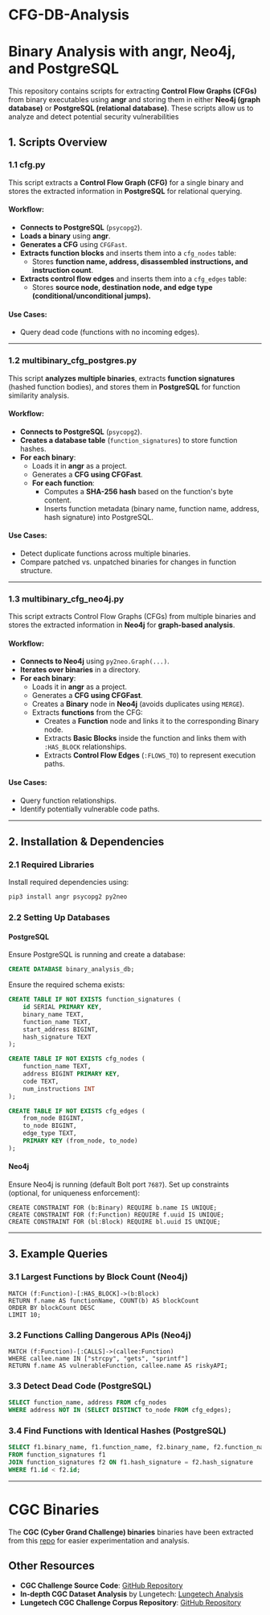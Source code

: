 # CFG-DB-Analysis

# **Binary Analysis with angr, Neo4j, and PostgreSQL**

This repository contains scripts for extracting **Control Flow Graphs (CFGs)** from binary executables using **angr** and storing them in either **Neo4j (graph database)** or **PostgreSQL (relational database)**. These scripts allow us to analyze and detect potential security vulnerabilities

## **1. Scripts Overview**

### **1.1 cfg.py**

This script extracts a **Control Flow Graph (CFG)** for a single binary and stores the extracted information in **PostgreSQL** for relational querying.

#### **Workflow**:
- **Connects to PostgreSQL** (`psycopg2`).
- **Loads a binary** using **angr**.
- **Generates a CFG** using `CFGFast`.
- **Extracts function blocks** and inserts them into a `cfg_nodes` table:
  - Stores **function name, address, disassembled instructions, and instruction count**.
- **Extracts control flow edges** and inserts them into a `cfg_edges` table:
  - Stores **source node, destination node, and edge type (conditional/unconditional jumps).**

#### **Use Cases**:
- Query dead code (functions with no incoming edges).

---

### **1.2 multibinary_cfg_postgres.py**

This script **analyzes multiple binaries**, extracts **function signatures** (hashed function bodies), and stores them in **PostgreSQL** for function similarity analysis.

#### **Workflow**:
- **Connects to PostgreSQL** (`psycopg2`).
- **Creates a database table** (`function_signatures`) to store function hashes.
- **For each binary**:
  - Loads it in **angr** as a project.
  - Generates a **CFG using CFGFast**.
  - **For each function**:
    - Computes a **SHA-256 hash** based on the function's byte content.
    - Inserts function metadata (binary name, function name, address, hash signature) into PostgreSQL.

#### **Use Cases**:
- Detect duplicate functions across multiple binaries.
- Compare patched vs. unpatched binaries for changes in function structure.

---

### **1.3 multibinary_cfg_neo4j.py**

This script extracts Control Flow Graphs (CFGs) from multiple binaries and stores the extracted information in **Neo4j** for **graph-based analysis**.

#### **Workflow**:
- **Connects to Neo4j** using `py2neo.Graph(...)`.
- **Iterates over binaries** in a directory.
- **For each binary**:
  - Loads it in **angr** as a project.
  - Generates a **CFG using CFGFast**.
  - Creates a **Binary** node in **Neo4j** (avoids duplicates using `MERGE`).
  - Extracts **functions** from the CFG:
    - Creates a **Function** node and links it to the corresponding Binary node.
    - Extracts **Basic Blocks** inside the function and links them with `:HAS_BLOCK` relationships.
    - Extracts **Control Flow Edges** (`:FLOWS_TO`) to represent execution paths.

#### **Use Cases**:

- Query function relationships.
- Identify potentially vulnerable code paths.

---

## **2. Installation & Dependencies**

### **2.1 Required Libraries**
Install required dependencies using:
```bash
pip3 install angr psycopg2 py2neo
```

### **2.2 Setting Up Databases**
#### **PostgreSQL**
Ensure PostgreSQL is running and create a database:
```sql
CREATE DATABASE binary_analysis_db;
```
Ensure the required schema exists:
```sql
CREATE TABLE IF NOT EXISTS function_signatures (
    id SERIAL PRIMARY KEY,
    binary_name TEXT,
    function_name TEXT,
    start_address BIGINT,
    hash_signature TEXT
);

CREATE TABLE IF NOT EXISTS cfg_nodes (
    function_name TEXT,
    address BIGINT PRIMARY KEY,
    code TEXT,
    num_instructions INT
);

CREATE TABLE IF NOT EXISTS cfg_edges (
    from_node BIGINT,
    to_node BIGINT,
    edge_type TEXT,
    PRIMARY KEY (from_node, to_node)
);
```
#### **Neo4j**
Ensure Neo4j is running (default Bolt port `7687`).
Set up constraints (optional, for uniqueness enforcement):
```cypher
CREATE CONSTRAINT FOR (b:Binary) REQUIRE b.name IS UNIQUE;
CREATE CONSTRAINT FOR (f:Function) REQUIRE f.uuid IS UNIQUE;
CREATE CONSTRAINT FOR (bl:Block) REQUIRE bl.uuid IS UNIQUE;
```

---

## **3. Example Queries**

### **3.1 Largest Functions by Block Count (Neo4j)**
```cypher
MATCH (f:Function)-[:HAS_BLOCK]->(b:Block)
RETURN f.name AS functionName, COUNT(b) AS blockCount
ORDER BY blockCount DESC
LIMIT 10;
```

### **3.2 Functions Calling Dangerous APIs (Neo4j)**
```cypher
MATCH (f:Function)-[:CALLS]->(callee:Function)
WHERE callee.name IN ["strcpy", "gets", "sprintf"]
RETURN f.name AS vulnerableFunction, callee.name AS riskyAPI;
```

### **3.3 Detect Dead Code (PostgreSQL)**
```sql
SELECT function_name, address FROM cfg_nodes
WHERE address NOT IN (SELECT DISTINCT to_node FROM cfg_edges);
```

### **3.4 Find Functions with Identical Hashes (PostgreSQL)**
```sql
SELECT f1.binary_name, f1.function_name, f2.binary_name, f2.function_name
FROM function_signatures f1
JOIN function_signatures f2 ON f1.hash_signature = f2.hash_signature
WHERE f1.id < f2.id;
```

---

# **CGC Binaries**

The **CGC (Cyber Grand Challenge) binaries** binaries have been extracted from this [repo](https://github.com/zardus/cgc-bins/tree/master) for easier experimentation and analysis.

## **Other Resources**

- **CGC Challenge Source Code**: [GitHub Repository](https://github.com/CyberGrandChallenge/samples/)
- **In-depth CGC Dataset Analysis** by Lungetech: [Lungetech Analysis](http://www.lungetech.com/cgc-corpus/)
- **Lungetech CGC Challenge Corpus Repository**: [GitHub Repository](https://github.com/lungetech/cgc-challenge-corpus/)
